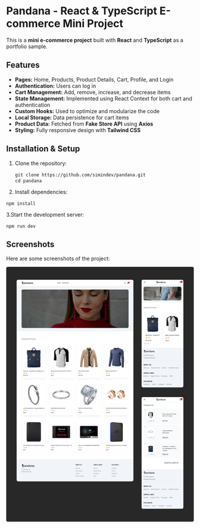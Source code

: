 # Pandana - React & TypeScript E-commerce Mini Project

This is a **mini e-commerce project** built with **React** and **TypeScript** as a portfolio sample.

## Features

- **Pages:** Home, Products, Product Details, Cart, Profile, and Login
- **Authentication:** Users can log in
- **Cart Management:** Add, remove, increase, and decrease items
- **State Management:** Implemented using React Context for both cart and authentication
- **Custom Hooks:** Used to optimize and modularize the code
- **Local Storage:** Data persistence for cart items
- **Product Data:** Fetched from **Fake Store API** using **Axios**
- **Styling:** Fully responsive design with **Tailwind CSS**

## Installation & Setup

1. Clone the repository:

   ```
   git clone https://github.com/simindev/pandana.git
   cd pandana
   ```

2. Install dependencies:

```
npm install
```

3.Start the development server:

```
npm run dev
```

## Screenshots

Here are some screenshots of the project:

![Screenshot](https://raw.githubusercontent.com/SiminDev/Pandana/main/public/assets/pandana-shots.jpg)
